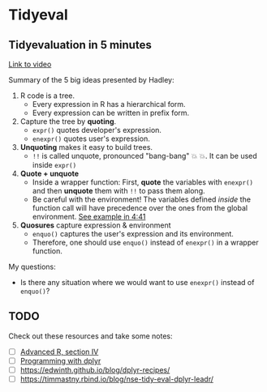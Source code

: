 # Tidyeval

## Tidyevaluation in 5 minutes

[Link to video](https://www.youtube.com/watch?v=nERXS3ssntw&feature=youtu.be)

Summary of the 5 big ideas presented by Hadley:

1. R code is a tree.
    - Every expression in R has a hierarchical form.
    - Every expression can be written in prefix form.
2. Capture the tree by __quoting__.
    - `expr()` quotes developer's expression.
    - `enexpr()` quotes user's expression.
3. __Unquoting__ makes it easy to build trees.
    - `!!` is called unquote, pronounced "bang-bang" :boom: :boom:. It can be used inside `expr()`
4. __Quote + unquote__
    - Inside a wrapper function: First, __quote__ the variables with `enexpr()` and then __unquote__ them with `!!` to pass them along.
    - Be careful with the environment! The variables defined _inside_ the function call will have precedence over the ones from the global environment. [See example in 4:41](https://youtu.be/nERXS3ssntw?t=4m21s)
5. __Quosures__ capture expression & environment
    - `enquo()` captures the user's expression and its environment.
    - Therefore, one should use `enquo()` instead of `enexpr()` in a wrapper function.

My questions:

- Is there any situation where we would want to use `enexpr()` instead of `enquo()`?

## TODO

Check out these resources and take some notes:

- [ ] [Advanced R, section IV](https://adv-r.hadley.nz/meta.html)
- [ ] [Programming with dplyr](http://dplyr.tidyverse.org/articles/programming.html)
- [ ] https://edwinth.github.io/blog/dplyr-recipes/
- [ ] https://timmastny.rbind.io/blog/nse-tidy-eval-dplyr-leadr/
